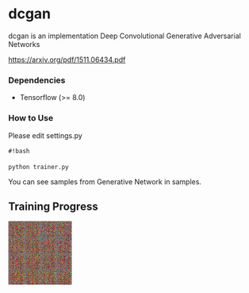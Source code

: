 # dcgan #

dcgan is an implementation Deep Convolutional Generative Adversarial Networks

https://arxiv.org/pdf/1511.06434.pdf

### Dependencies ###

- Tensorflow (>= 8.0)

### How to Use ###

Please edit settings.py


```
#!bash

python trainer.py
```

You can see samples from Generative Network in samples.

## Training Progress ##

![top-page](4216261720-anime.gif)
